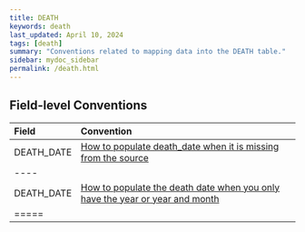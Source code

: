 ```yaml
---
title: DEATH
keywords: death
last_updated: April 10, 2024
tags: [death]
summary: "Conventions related to mapping data into the DEATH table."
sidebar: mydoc_sidebar
permalink: /death.html
---
```



## Field-level Conventions

| **Field** | **Convention** |
|:--------|:-------|
| DEATH_DATE   |  [How to populate death_date when it is missing from the source](missing_death_date.html)  |
|----
| DEATH_DATE |  [How to populate the death date when you only have the year or year and month](death_month_day.html)  |
|=====